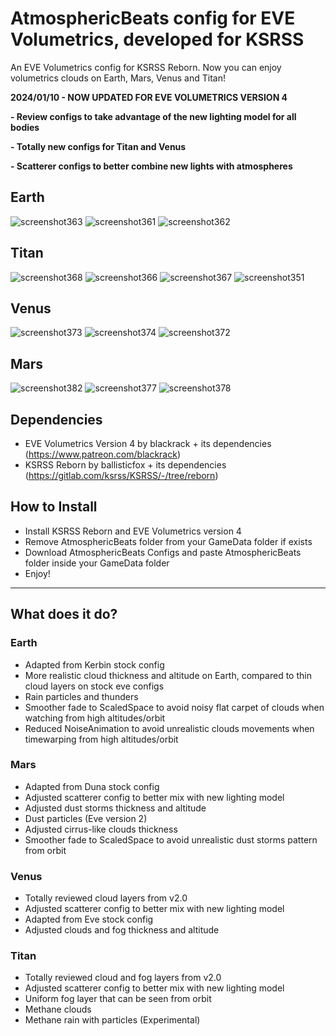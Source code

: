 # AtmosphericBeats config for EVE Volumetrics, developed for KSRSS
An EVE Volumetrics config for KSRSS Reborn. Now you can enjoy volumetrics clouds on Earth, Mars, Venus and Titan!

**2024/01/10 - NOW UPDATED FOR EVE VOLUMETRICS VERSION 4**

**- Review configs to take advantage of the new lighting model for all bodies** 

**- Totally new configs for Titan and Venus**

**- Scatterer configs to better combine new lights with atmospheres**

## Earth
![screenshot363](https://github.com/atmosphericbeats/atmosphericbeats_eveconfig_ksrss/assets/39376083/bc46bcfb-d1bd-4b23-a5d6-8636f30c1cad)
![screenshot361](https://github.com/atmosphericbeats/atmosphericbeats_eveconfig_ksrss/assets/39376083/d879cfb8-19c9-497e-8a12-d68468ad027b)
![screenshot362](https://github.com/atmosphericbeats/atmosphericbeats_eveconfig_ksrss/assets/39376083/ef2b65dd-73b2-4a5c-b74c-2a6c6598b132)

## Titan
![screenshot368](https://github.com/atmosphericbeats/atmosphericbeats_eveconfig_ksrss/assets/39376083/881df62f-5a36-4873-a8a0-ccdcad68d24d)
![screenshot366](https://github.com/atmosphericbeats/atmosphericbeats_eveconfig_ksrss/assets/39376083/7056ea55-155c-4271-bc01-639c942927e3)
![screenshot367](https://github.com/atmosphericbeats/atmosphericbeats_eveconfig_ksrss/assets/39376083/89031c90-0e28-4f15-9780-22d9a7519b8f)
![screenshot351](https://github.com/atmosphericbeats/atmosphericbeats_eveconfig_ksrss/assets/39376083/7b3ef309-13e9-4e4d-aaf5-ff07a3976f42)


## Venus

![screenshot373](https://github.com/atmosphericbeats/atmosphericbeats_eveconfig_ksrss/assets/39376083/2b0863dc-275c-4152-a7f6-c12f0a6612d1)
![screenshot374](https://github.com/atmosphericbeats/atmosphericbeats_eveconfig_ksrss/assets/39376083/4e516cab-559b-4bd3-ba6b-395f285240c1)
![screenshot372](https://github.com/atmosphericbeats/atmosphericbeats_eveconfig_ksrss/assets/39376083/72dbe9e8-1c0f-48e7-8ea4-8883510d7e09)

## Mars
![screenshot382](https://github.com/atmosphericbeats/atmosphericbeats_eveconfig_ksrss/assets/39376083/e948113d-537b-4b46-948a-83d46adfe08a)
![screenshot377](https://github.com/atmosphericbeats/atmosphericbeats_eveconfig_ksrss/assets/39376083/616680a0-e767-40b2-9bc5-38df81def5e7)
![screenshot378](https://github.com/atmosphericbeats/atmosphericbeats_eveconfig_ksrss/assets/39376083/258e01a2-447c-472c-86b0-2630656bceb6)



## Dependencies 
- EVE Volumetrics Version 4 by blackrack + its dependencies (https://www.patreon.com/blackrack)
- KSRSS Reborn by ballisticfox + its dependencies (https://gitlab.com/ksrss/KSRSS/-/tree/reborn)



## How to Install
- Install KSRSS Reborn and EVE Volumetrics version 4
- Remove AtmosphericBeats folder from your GameData folder if exists
- Download AtmosphericBeats Configs and paste AtmosphericBeats folder inside your GameData folder
- Enjoy!
  
------

## What does it do?

### Earth
- Adapted from Kerbin stock config
- More realistic cloud thickness and altitude on Earth, compared to thin cloud layers on stock eve configs
- Rain particles and thunders
- Smoother fade to ScaledSpace to avoid noisy flat carpet of clouds when watching from high altitudes/orbit
- Reduced NoiseAnimation to avoid unrealistic clouds movements when timewarping from high altitudes/orbit

### Mars
- Adapted from Duna stock config
- Adjusted scatterer config to better mix with new lighting model
- Adjusted dust storms thickness and altitude
- Dust particles (Eve version 2)
- Adjusted cirrus-like clouds thickness
- Smoother fade to ScaledSpace to avoid unrealistic dust storms pattern from orbit

### Venus
- Totally reviewed cloud layers from v2.0
- Adjusted scatterer config to better mix with new lighting model
- Adapted from Eve stock config
- Adjusted clouds and fog thickness and altitude

### Titan
- Totally reviewed cloud and fog layers from v2.0
- Adjusted scatterer config to better mix with new lighting model
- Uniform fog layer that can be seen from orbit
- Methane clouds
- Methane rain with particles (Experimental)
